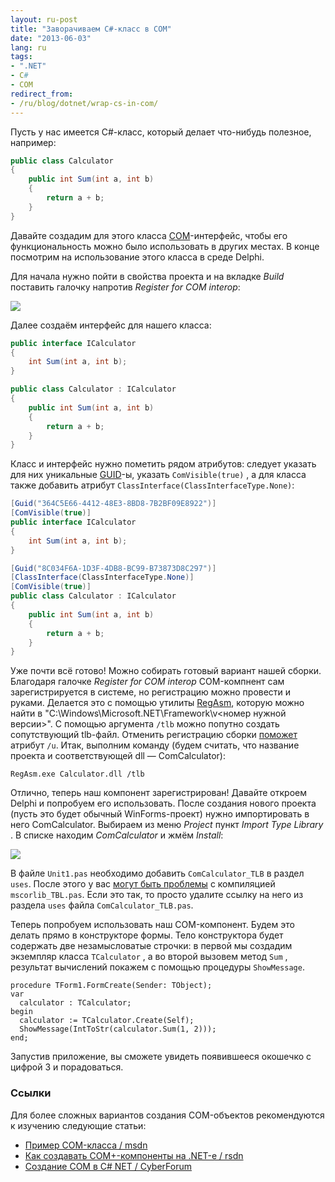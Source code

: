 ```yaml
---
layout: ru-post
title: "Заворачиваем C#-класс в COM"
date: "2013-06-03"
lang: ru
tags:
- ".NET"
- C#
- COM
redirect_from:
- /ru/blog/dotnet/wrap-cs-in-com/
---
```



Пусть у нас имеется C#-класс, который делает что-нибудь полезное, например:

```cs
public class Calculator
{
    public int Sum(int a, int b)
    {
        return a + b;
    }
}
```

Давайте создадим для этого класса [COM](http://ru.wikipedia.org/wiki/Component_Object_Model)-интерфейс, чтобы его функциональность можно было использовать в других местах. В конце посмотрим на использование этого класса в среде Delphi.<!--more-->

Для начала нужно пойти в свойства проекта и на вкладке *Build* поставить галочку напротив *Register for COM interop*:

<p class="center">
  <img src="/img/posts/dotnet/wrap-cs-in-com/screen1.png" />
</p>

Далее создаём интерфейс для нашего класса:

```cs
public interface ICalculator
{
    int Sum(int a, int b);
}

public class Calculator : ICalculator
{
    public int Sum(int a, int b)
    {
        return a + b;
    }
}
```

Класс и интерфейс нужно пометить рядом атрибутов: следует указать для них уникальные [GUID](http://ru.wikipedia.org/wiki/GUID)-ы, указать `ComVisible(true)`
, а для класса также добавить атрибут `ClassInterface(ClassInterfaceType.None)`:

```cs
[Guid("364C5E66-4412-48E3-8BD8-7B2BF09E8922")]
[ComVisible(true)]
public interface ICalculator
{
    int Sum(int a, int b);
}

[Guid("8C034F6A-1D3F-4DB8-BC99-B73873D8C297")]
[ClassInterface(ClassInterfaceType.None)]
[ComVisible(true)]
public class Calculator : ICalculator
{
    public int Sum(int a, int b)
    {
        return a + b;
    }
}
```

Уже почти всё готово! Можно собирать готовый вариант нашей сборки. Благодаря галочке *Register for COM interop* COM-компнент сам зарегистрируется в системе, но регистрацию можно провести и руками. Делается это с помощью утилиты [RegAsm](http://msdn.microsoft.com/ru-ru/library/tzat5yw6.aspx), которую можно найти в "C:\Windows\Microsoft.NET\Framework\v<номер нужной версии>\". С помощью аргумента `/tlb` можно попутно создать сопутствующий tlb-файл. Отменить регистрацию сборки
[поможет](http://stackoverflow.com/questions/7841428/how-to-unregister-the-assembly-registered-using-regasm) атрибут `/u`. Итак, выполним команду (будем считать, что название проекта и соответствующей dll — ComCalculator):

```
RegAsm.exe Calculator.dll /tlb
```

Отлично, теперь наш компонент зарегистрирован! Давайте откроем Delphi и попробуем его использовать. После создания нового проекта (пусть это будет обычный WinForms-проект) нужно импортировать в него ComCalculator. Выбираем из меню *Project* пункт *Import Type Library* . В списке находим *ComCalculator* и жмём *Install*:

<p class="center">
  <img src="/img/posts/dotnet/wrap-cs-in-com/screen2.png" />
</p>

В файле `Unit1.pas` необходимо добавить `ComCalculator_TLB` в раздел `uses`. После этого у вас <a href="http://stackoverflow.com/questions/7196769/what-is-this-error-mscorlib-tlb-pas">могут быть проблемы</a> с компиляцией `mscorlib_TBL.pas`. Если это так, то просто удалите ссылку на него из раздела `uses` файла `ComCalculator_TLB.pas`.

Теперь попробуем использовать наш COM-компонент. Будем это делать прямо в конструкторе формы. Тело конструктора будет содержать две незамысловатые строчки: в первой мы создадим экземпляр класса `TCalculator` , а во второй вызовем метод `Sum` , результат вычислений покажем с помощью процедуры `ShowMessage`.

``` delphi
procedure TForm1.FormCreate(Sender: TObject);
var
  calculator : TCalculator;
begin
  calculator := TCalculator.Create(Self);
  ShowMessage(IntToStr(calculator.Sum(1, 2)));
end;
```

Запустив приложение, вы сможете увидеть появившееся окошечко с цифрой 3 и порадоваться. 

### Ссылки

Для более сложных вариантов создания COM-объектов рекомендуются к изучению следующие статьи:

* [Пример COM-класса / msdn](http://msdn.microsoft.com/ru-ru/library/c3fd4a20.aspx)
* [Как создавать COM+-компоненты на .NET-е / rsdn](http://rsdn.ru/forum/info/FAQ.dotnet.complusplus)
* [Создание COM в C# NET / CyberForum](http://www.cyberforum.ru/csharp-net/thread153051.html)